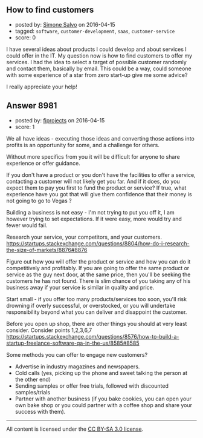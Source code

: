 ## How to find customers

- posted by: [Simone Salvo](https://stackexchange.com/users/4426980/simone-salvo) on 2016-04-15
- tagged: `software`, `customer-development`, `saas`, `customer-service`
- score: 0

I have several ideas about products I could develop and about services I could offer in the IT. My question now is how to find customers to offer my services. I had the idea to select a target of possible customer randomly and contact them, basically by email. This could be a way, could someone with some experience of a star from zero start-up give me some advice?

I really appreciate your help!


## Answer 8981

- posted by: [fiprojects](https://stackexchange.com/users/5370155/fiprojects) on 2016-04-15
- score: 1

We all have ideas - executing those ideas and converting those actions into profits is an opportunity for some, and a challenge for others.

Without more specifics from you it will be difficult for anyone to share experience or offer guidance.

If you don't have a product or you don't have the facilities to offer a service, contacting a customer will not likely get you far. And if it does, do you expect them to pay you first to fund the product or service? If true, what experience have you got that will give them confidence that their money is not going to go to Vegas ?

Building a business is not easy - I'm not trying to put you off it, I am however trying to set expectations. If it were easy, more would try and fewer would fail.

Research your service, your competitors, and your customers.
https://startups.stackexchange.com/questions/8804/how-do-i-research-the-size-of-markets/8876#8876

Figure out how you will offer the product or service and how you can do it competitively and profitably. If you are going to offer the same product or service as the guy next door, at the same price, then you'll be seeking the customers he has not found.  There is slim chance of you taking any of his business away if your service is similar in quality and price. 

Start small - if you offer too many products/services too soon, you'll risk drowning if overly successful, or overstocked, or you will undertake responsibility beyond what you can deliver and disappoint the customer.

Before you open up shop, there are other things you should at very least consider. Consider points 1,2,3,6,7 https://startups.stackexchange.com/questions/8576/how-to-build-a-startup-freelance-software-qa-in-the-us/8585#8585

Some methods you can offer to engage new customers?

 - Advertise in industry magazines and newspapers.
 - Cold calls (yes, picking up the phone and sweet talking the person at the other end)
 - Sending samples or offer free trials, followed with discounted samples/trials
 - Partner with another business (if you bake cookies, you can open your own bake shop or you could partner with a coffee shop and share your success with them).




---

All content is licensed under the [CC BY-SA 3.0 license](https://creativecommons.org/licenses/by-sa/3.0/).
